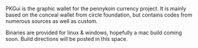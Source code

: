    PKGui is the graphic wallet for the pennykoin currency project.  It is mainly based on the conceal wallet from circle foundation, but contains codes from numerous sources as well as custom.


   Binaries are provided for linux & windows, hopefully a mac build coming soon.  Build directions will be posted in this space.